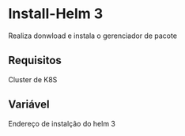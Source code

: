 Install-Helm 3
=========

Realiza donwload e instala o gerenciador de pacote 

Requisitos
------------
Cluster de K8S


Variável
--------------

Endereço de instalção do helm 3

